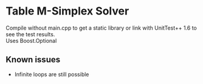 Table M-Simplex Solver
======================
Compile without main.cpp to get a static library or link with UnitTest++ 1.6 to 
see the test results.</br>
Uses Boost.Optional

Known issues
------------
* Infinite loops are still possible
